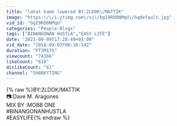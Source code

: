 ```yaml
---
title: "lahat kame lowered BY:2LDOK\/MATTIK"
image: "https:\/\/i.ytimg.com\/vi\/bgI9RD0NMqU\/hqdefault.jpg"
vid_id: "bgI9RD0NMqU"
categories: "People-Blogs"
tags: ["BINANGONAN HUSTLA","EASY LIFE"]
date: "2021-09-09T17:28:49+03:00"
vid_date: "2018-09-03T00:36:54Z"
duration: "PT3M17S"
viewcount: "74366"
likeCount: "618"
dislikeCount: "61"
channel: "SHARKYTING"
---
```

{% raw %}BY:2LDOK/MATTIK<br />📷:Dave M. Aragones<br />MIX BY :MOBB ONE<br />#BINANGONANHUSTLA<br />#EASYLIFE{% endraw %}
